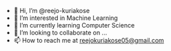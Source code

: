 - 👋 Hi, I’m @reejo-kuriakose
- 👀 I’m interested in Machine Learning
- 🌱 I’m currently learning Computer Science
- 💞️ I’m looking to collaborate on ...
- 📫 How to reach me at reejokuriakose05@gmail.com

<!---
reejo-kuriakose/reejo-kuriakose is a ✨ special ✨ repository because its `README.md` (this file) appears on your GitHub profile.
You can click the Preview link to take a look at your changes.
--->
